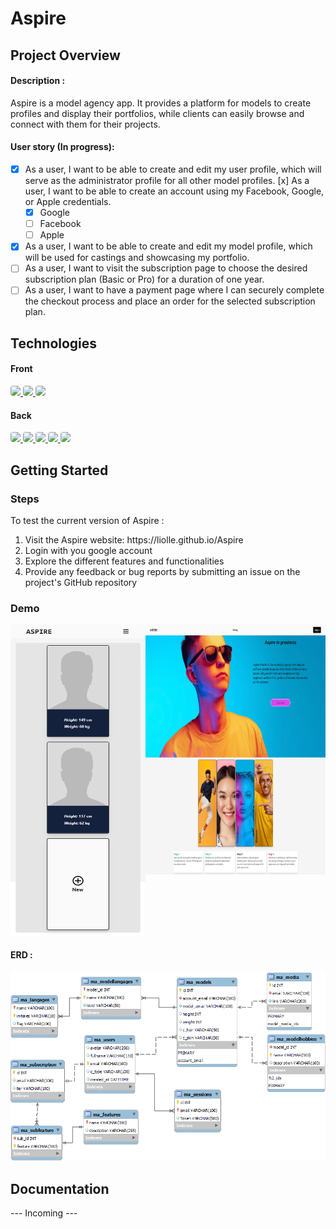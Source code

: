 # Aspire

## Project Overview

#### Description :

Aspire is a model agency app. It provides a platform for models to create profiles and display their portfolios, while clients can easily browse and connect with them for their projects.

#### User story (In progress):
- [x] As a user, I want to be able to create and edit my user profile, which will serve as the administrator profile for all other model profiles.
  [x] As a user, I want to be able to create an account using my Facebook, Google, or Apple credentials.
  - [x] Google
  - [ ] Facebook
  - [ ] Apple

- [x] As a user, I want to be able to create and edit my model profile, which will be used for castings and showcasing my portfolio.
- [ ] As a user, I want to visit the subscription page to choose the desired subscription plan (Basic or Pro) for a duration of one year.
-[ ] As a user, I want to have a payment page where I can securely complete the checkout process and place an order for the selected subscription plan.

## Technologies


#### Front
<a href="https://fr.reactjs.org/"> 
    <img src="https://img.shields.io/badge/React-20232A?style=for-the-badge&logo=react&logoColor=61DAFB" style="border-radius:4px"/>
</a>
<a href="https://fr.reactjs.org/"> 
    <img src="https://img.shields.io/badge/Redux-764ABC.svg?style=for-the-badge&logo=Redux&logoColor=white" style="border-radius:4px"/>
</a>
<a href="https://fr.reactjs.org/"> 
    <img src="https://img.shields.io/badge/Tailwind%20CSS-06B6D4.svg?style=for-the-badge&logo=Tailwind-CSS&logoColor=white" style="border-radius:4px"/>
</a>


#### Back
<a href="https://www.mysql.com/fr/"> 
    <img src="https://img.shields.io/badge/MySQL-005C84?style=for-the-badge&logo=mysql&logoColor=white" style="border-radius:4px"/>
</a>
<a href="https://nodejs.org/en/docs/"> 
    <img src="https://img.shields.io/badge/Node.js-43853D?style=for-the-badge&logo=node.js&logoColor=white" style="border-radius:4px"/>
</a> 
<a href="https://expressjs.com/"> 
    <img src="https://img.shields.io/badge/Express.js-404D59?style=for-the-badge" style="border-radius:4px"/>
</a> 
<a href="https://vercel.com/"> 
    <img src="https://img.shields.io/badge/Vercel-000000.svg?style=for-the-badge&logo=Vercel&logoColor=white" style="border-radius:4px"/>
</a>
<a href="https://planetscale.com/"> 
    <img src="https://img.shields.io/badge/PlanetScale-000000.svg?style=for-the-badge&logo=PlanetScale&logoColor=white" style="border-radius:4px"/>
</a> 

## Getting Started

### Steps

To test the current version of Aspire :
 <ol>
    <li>Visit the Aspire website: https://liolle.github.io/Aspire </li>
    <li>Login with you google account  </li>
    <li>Explore the different features and functionalities </li>
    <li>Provide any feedback or bug reports by submitting an issue on the project's GitHub repository </li>
 </ol> 
 
 ### Demo 

<div class="flex-container" style="display: flex; flex-direction: row flex-wrap: wrap; justify-content: space-around; align-items: normal align-content: normal;">
   <div class="flex-items">
    <a href="https://liolle.github.io/Aspire"> 
        <img src="./images/Aspire_profilePage.png" style="border-radius:4px; width:300px; height:500px; display: block; flex-grow: 0; flex-shrink: 1;flex-basis: auto; align-self: auto; order: 0;"/>
    </a>
   </div>

   <div class="flex-items">
   <a href="https://liolle.github.io/Aspire"> 
        <img src="./images/Aspire_landPage_top.png " style="border-radius:4px; width:400px; height:400px; display: block; flex-grow: 0; flex-shrink: 1;flex-basis: auto; align-self: auto; order: 0;"/>
    </a>

   </div>
</div>



#### ERD :

<div id="erd" class="flex-items">
    <img src="./images/erd.png" style="border-radius:4px width:600px display: flex;
  flex-direction: row;
  flex-wrap: wrap;
  justify-content: center;
  align-items: normal;
  align-content: normal;"/>
</div>

## Documentation

--- Incoming ---
